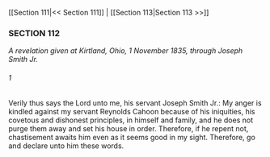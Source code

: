 [[Section 111|<< Section 111]]  |  [[Section 113|Section 113 >>]]

### SECTION 112

*A revelation given at Kirtland, Ohio, 1 November 1835, through Joseph Smith Jr.*

###### 1
Verily thus says the Lord unto me, his servant Joseph Smith Jr.: My anger is kindled against my servant Reynolds Cahoon because of his iniquities, his covetous and dishonest principles, in himself and family, and he does not purge them away and set his house in order. Therefore, if he repent not, chastisement awaits him even as it seems good in my sight. Therefore, go and declare unto him these words.